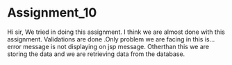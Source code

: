 # Assignment_10

Hi sir,
   We tried in doing this assignment. I think we are almost done with this assignment. Validations are done .Only problem we are facing in this is... error message is not displaying on jsp message. Otherthan this we are storing the data and we are retrieving data from the database.
